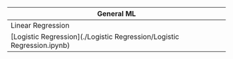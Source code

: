 | General ML |
| ------ |
| Linear Regression |
| [Logistic Regression](./Logistic Regression/Logistic Regression.ipynb) |
